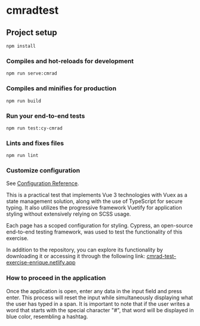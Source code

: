 # cmradtest

## Project setup
```
npm install
```

### Compiles and hot-reloads for development
```
npm run serve:cmrad
```

### Compiles and minifies for production
```
npm run build
```


### Run your end-to-end tests
```
npm run test:cy-cmrad
```

### Lints and fixes files
```
npm run lint
```

### Customize configuration
See [Configuration Reference](https://cli.vuejs.org/config/).


This is a practical test that implements Vue 3 technologies with Vuex as a state management solution, along with the use of TypeScript for secure typing. It also utilizes the progressive framework Vuetify for application styling without extensively relying on SCSS usage.

Each page has a scoped configuration for styling. Cypress, an open-source end-to-end testing framework, was used to test the functionality of this exercise.

In addition to the repository, you can explore its functionality by downloading it or accessing it through the following link: [cmrad-test-exercise-enrique.netlify.app](https://cmrad-test-excersise-enrique.netlify.app/)


### How to proceed in the application
Once the application is open, enter any data in the input field and press enter. This process will reset the input while simultaneously displaying what the user has typed in a span. It is important to note that if the user writes a word that starts with the special character "#", that word will be displayed in blue color, resembling a hashtag.
